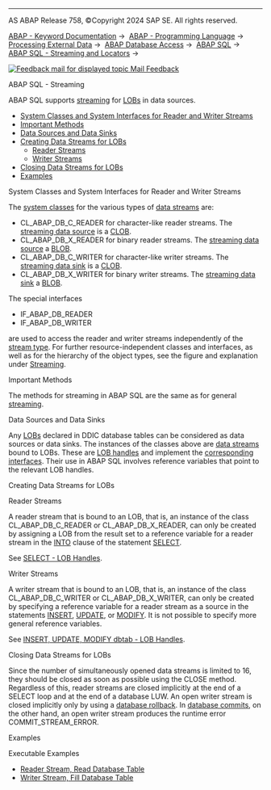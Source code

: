   

* * *

AS ABAP Release 758, ©Copyright 2024 SAP SE. All rights reserved.

[ABAP - Keyword Documentation](https://help.sap.com/doc/abapdocu_latest_index_htm/latest/en-US/abenabap.htm) →  [ABAP - Programming Language](https://help.sap.com/doc/abapdocu_latest_index_htm/latest/en-US/abenabap_reference.htm) →  [Processing External Data](https://help.sap.com/doc/abapdocu_latest_index_htm/latest/en-US/abenabap_language_external_data.htm) →  [ABAP Database Access](https://help.sap.com/doc/abapdocu_latest_index_htm/latest/en-US/abendb_access.htm) →  [ABAP SQL](https://help.sap.com/doc/abapdocu_latest_index_htm/latest/en-US/abenabap_sql.htm) →  [ABAP SQL - Streaming and Locators](https://help.sap.com/doc/abapdocu_latest_index_htm/latest/en-US/abenstreams_locators.htm) → 

 [![](Mail.gif?object=Mail.gif "Feedback mail for displayed topic") Mail Feedback](mailto:f1_help@sap.com?subject=Feedback%20on%20ABAP%20Documentation&body=Document:%20ABAP%20SQL%20-%20Streaming%2C%20ABENABAP_SQL_STREAMING%2C%20758%0D%0A%0D%0AError:%0D%0A%0D%0A%0D%0A%0D%0ASuggestion%20for%20improvement:)

ABAP SQL - Streaming

ABAP SQL supports [streaming](https://help.sap.com/doc/abapdocu_latest_index_htm/latest/en-US/abenstreaming_glosry.htm "Glossary Entry") for [LOBs](https://help.sap.com/doc/abapdocu_latest_index_htm/latest/en-US/abenlob_glosry.htm "Glossary Entry") in data sources.

-   [System Classes and System Interfaces for Reader and Writer Streams](#@@ITOC@@ABENABAP_SQL_STREAMING_1)
-   [Important Methods](#@@ITOC@@ABENABAP_SQL_STREAMING_2)
-   [Data Sources and Data Sinks](#@@ITOC@@ABENABAP_SQL_STREAMING_3)
-   [Creating Data Streams for LOBs](#@@ITOC@@ABENABAP_SQL_STREAMING_4)
    -   [Reader Streams](#@@ITOC@@ABENABAP_SQL_STREAMING_5)
    -   [Writer Streams](#@@ITOC@@ABENABAP_SQL_STREAMING_6)
-   [Closing Data Streams for LOBs](#@@ITOC@@ABENABAP_SQL_STREAMING_7)
-   [Examples](#@@ITOC@@ABENABAP_SQL_STREAMING_8)

System Classes and System Interfaces for Reader and Writer Streams   

The [system classes](https://help.sap.com/doc/abapdocu_latest_index_htm/latest/en-US/abensystem_class_glosry.htm "Glossary Entry") for the various types of [data streams](https://help.sap.com/doc/abapdocu_latest_index_htm/latest/en-US/abendata_stream_glosry.htm "Glossary Entry") are:

-   CL\_ABAP\_DB\_C\_READER for character-like reader streams. The [streaming data source](https://help.sap.com/doc/abapdocu_latest_index_htm/latest/en-US/abenstreaming_data_source_glosry.htm "Glossary Entry") is a [CLOB](https://help.sap.com/doc/abapdocu_latest_index_htm/latest/en-US/abenclob_glosry.htm "Glossary Entry").
-   CL\_ABAP\_DB\_X\_READER for binary reader streams. The [streaming data source](https://help.sap.com/doc/abapdocu_latest_index_htm/latest/en-US/abenstreaming_data_source_glosry.htm "Glossary Entry") a [BLOB](https://help.sap.com/doc/abapdocu_latest_index_htm/latest/en-US/abenblob_glosry.htm "Glossary Entry").
-   CL\_ABAP\_DB\_C\_WRITER for character-like writer streams. The [streaming data sink](https://help.sap.com/doc/abapdocu_latest_index_htm/latest/en-US/abenstreaming_data_sink_glosry.htm "Glossary Entry") is a [CLOB](https://help.sap.com/doc/abapdocu_latest_index_htm/latest/en-US/abenclob_glosry.htm "Glossary Entry").
-   CL\_ABAP\_DB\_X\_WRITER for binary writer streams. The [streaming data sink](https://help.sap.com/doc/abapdocu_latest_index_htm/latest/en-US/abenstreaming_data_sink_glosry.htm "Glossary Entry") a [BLOB](https://help.sap.com/doc/abapdocu_latest_index_htm/latest/en-US/abenblob_glosry.htm "Glossary Entry").

The special interfaces

-   IF\_ABAP\_DB\_READER
-   IF\_ABAP\_DB\_WRITER

are used to access the reader and writer streams independently of the [stream type](https://help.sap.com/doc/abapdocu_latest_index_htm/latest/en-US/abenstream_type_glosry.htm "Glossary Entry"). For further resource-independent classes and interfaces, as well as for the hierarchy of the object types, see the figure and explanation under [Streaming](https://help.sap.com/doc/abapdocu_latest_index_htm/latest/en-US/abenstreaming.htm).

Important Methods   

The methods for streaming in ABAP SQL are the same as for general [streaming](https://help.sap.com/doc/abapdocu_latest_index_htm/latest/en-US/abenstreaming.htm).

Data Sources and Data Sinks   

Any [LOBs](https://help.sap.com/doc/abapdocu_latest_index_htm/latest/en-US/abenlob_glosry.htm "Glossary Entry") declared in DDIC database tables can be considered as data sources or data sinks. The instances of the classes above are [data streams](https://help.sap.com/doc/abapdocu_latest_index_htm/latest/en-US/abendata_stream_glosry.htm "Glossary Entry") bound to LOBs. These are [LOB handles](https://help.sap.com/doc/abapdocu_latest_index_htm/latest/en-US/abenlob_handle_glosry.htm "Glossary Entry") and implement the [corresponding interfaces](https://help.sap.com/doc/abapdocu_latest_index_htm/latest/en-US/abenlob_interfaces.htm). Their use in ABAP SQL involves reference variables that point to the relevant LOB handles.

Creating Data Streams for LOBs   

Reader Streams   

A reader stream that is bound to an LOB, that is, an instance of the class CL\_ABAP\_DB\_C\_READER or CL\_ABAP\_DB\_X\_READER, can only be created by assigning a LOB from the result set to a reference variable for a reader stream in the [INTO](https://help.sap.com/doc/abapdocu_latest_index_htm/latest/en-US/abapinto_clause.htm) clause of the statement [SELECT](https://help.sap.com/doc/abapdocu_latest_index_htm/latest/en-US/abapinto_clause.htm).

See [SELECT - LOB Handles](https://help.sap.com/doc/abapdocu_latest_index_htm/latest/en-US/abenselect_into_lob_handles.htm).

Writer Streams   

A writer stream that is bound to an LOB, that is, an instance of the class CL\_ABAP\_DB\_C\_WRITER or CL\_ABAP\_DB\_X\_WRITER, can only be created by specifying a reference variable for a reader stream as a source in the statements [INSERT](https://help.sap.com/doc/abapdocu_latest_index_htm/latest/en-US/abapinsert_dbtab.htm), [UPDATE](https://help.sap.com/doc/abapdocu_latest_index_htm/latest/en-US/abapupdate.htm), or [MODIFY](https://help.sap.com/doc/abapdocu_latest_index_htm/latest/en-US/abapmodify_dbtab.htm). It is not possible to specify more general reference variables.

See [INSERT, UPDATE, MODIFY dbtab - LOB Handles](https://help.sap.com/doc/abapdocu_latest_index_htm/latest/en-US/abenium_lob.htm).

Closing Data Streams for LOBs   

Since the number of simultaneously opened data streams is limited to 16, they should be closed as soon as possible using the CLOSE method. Regardless of this, reader streams are closed implicitly at the end of a SELECT loop and at the end of a database LUW. An open writer stream is closed implicitly only by using a [database rollback](https://help.sap.com/doc/abapdocu_latest_index_htm/latest/en-US/abendatabase_rollback_glosry.htm "Glossary Entry"). In [database commits](https://help.sap.com/doc/abapdocu_latest_index_htm/latest/en-US/abendatabase_commit_glosry.htm "Glossary Entry"), on the other hand, an open writer stream produces the runtime error COMMIT\_STREAM\_ERROR.

Examples   

Executable Examples

-   [Reader Stream, Read Database Table](https://help.sap.com/doc/abapdocu_latest_index_htm/latest/en-US/abendb_reader_abexa.htm)
-   [Writer Stream, Fill Database Table](https://help.sap.com/doc/abapdocu_latest_index_htm/latest/en-US/abendb_writer_abexa.htm)